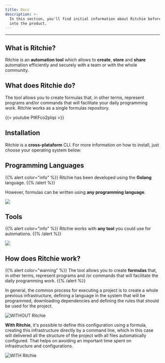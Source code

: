 ```yaml
---
title: Docs
description: >-
  In this section, you'll find initial information about Ritchie before delving
  into the product.
---
```


---

## What is Ritchie?

Ritchie is an **automation tool** which allows to **create**, **store** and **share** automation efficiently and securely with a team or with the whole community.

## What does Ritchie do?

The tool allows you to create formulas that, in other terms, represent programs and/or commands that will facilitate your daily programming work. Ritchie works as a single formulas repository.

{{< youtube PtKFco2pIqs >}}

## Installation

Ritchie is a **cross-plataform** CLI. For more information on how to install, just choose your operating system below:

## **Programming Languages**

{{% alert color="info" %}}
Ritchie has been developed using the **Golang** language.
{{% /alert %}}

However, formulas can be written using **any programming language**.

![](/docs-ritchie/screenshot-2020-05-08-at-17.54.34%20%281%29.png)

## Tools

{{% alert color="info" %}}
Ritchie works with **any tool** you could use for automations.
{{% /alert %}}

![](/docs-ritchie/screenshot-2020-05-08-at-17.54.49.png)

## **How does Ritchie work?**

{{% alert color="warning" %}}
The tool allows you to create **formulas** that, in other terms, represent programs and /or commands that will facilitate the daily programming work.
{{% /alert %}}

In general, the common process for executing a project is to create a whole previous infrastructure, defining a language in the system that will be programmed, downloading dependencies and defining the rules that should be used for the project.

![WITHOUT Ritchie](/docs-ritchie/en-sem-ritchie.png)

**With Ritchie**, it's possible to define this configuration using a formula, creating this infrastructure directly by a command line, which in this case will delivered all the structure of the project with all files automatically configured. That helps on avoiding an important time spent on infrastructure and configurations.

![WITH Ritchie](/docs-ritchie/en-com-ritchie.png)
